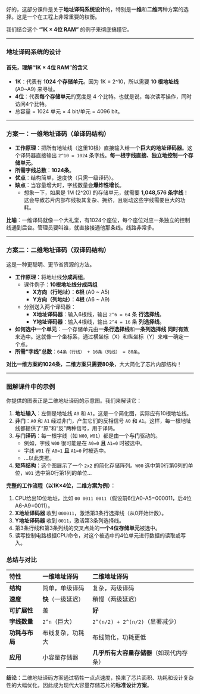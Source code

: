 好的，这部分课件是关于**地址译码系统设计**的，特别是**一维**和**二维**两种方案的选择。这是一个在工程上非常重要的权衡。

我们结合这个 **“1K × 4位 RAM”** 的例子来彻底搞懂它。

---

### 地址译码系统的设计

#### 首先，理解“1K × 4位 RAM”的含义
*   **1K**：代表有 **1024 个存储单元**。因为 1K = 2^10，所以需要 **10 根地址线** (A0~A9) 来寻址。
*   **4位**：代表**每个存储单元**的宽度是 4 个比特。也就是说，每次读写操作，同时访问4个比特。
*   总容量 = 1024 单元 × 4 bit/单元 = 4096 bit。

---

### 方案一：一维地址译码（单译码结构）

*   **工作原理**：把所有地址线（这里10根）直接输入给一个**巨大的地址译码器**。这个译码器直接输出 `2^10 = 1024` 条字线。**每一根字线直接、独立地控制一个存储单元**。
*   **所需字线总数**：**1024条**。
*   **优点**：结构简单，速度快（只需一级译码）。
*   **缺点**：当容量增大时，字线数量会**爆炸性增长**。
    *   想象一下，如果是 1M (2^20) 的存储单元，就需要 **1,048,576 条字线**！这会导致芯片内部布线极其复杂、拥挤，且驱动这些字线需要巨大的功耗。

**比喻**：一维译码就像一个大礼堂，有1024个座位，每个座位对应一条独立的控制线通到后台。管理员要叫谁，就直接接通他那条线。线路非常多。

---

### 方案二：二维地址译码（双译码结构）

这是一种更聪明、更节省资源的方法。

*   **工作原理**：将地址线**分成两组**。
    *   课件例子：**10根地址线分成两组**
        *   **X方向（行地址）**：**6根** (A0 ~ A5)
        *   **Y方向（列地址）**：**4根** (A6 ~ A9)
    *   分别送入两个译码器：
        *   **X地址译码器**：输入6根线，输出 `2^6 = 64` 条 **行选择线**。
        *   **Y地址译码器**：输入4根线，输出 `2^4 = 16` 条 **列选择线**。
*   **如何选中一个单元**：一个存储单元由**一条行选择线**和**一条列选择线** **同时有效** 来选中。这就像一个坐标系，通过横坐标（X）和纵坐标（Y）来唯一确定一个点。
*   **所需“字线”总数**：`64条（行线） + 16条（列线） = 80条`。

**对比一维方案的1024条**，**二维方案只需要80条**，大大简化了芯片内部结构！

---

### 图解课件中的示例

你提供的图表正是二维地址译码的示意图。我们来解读它：

1.  **地址输入**：左侧是地址线 `A0` 和 `A1`。这是一个简化图，实际应有10根地址线。
2.  **非门**：`A0` 和 `A1` 经过非门，产生它们的反相信号 `A0` 和 `A1`。这样，每一根地址线都提供了“原”和“反”两种信号，用于译码。
3.  **与门译码**：每一根字线（如 `W00`, `W01`）都是由一个**与门**驱动的。
    *   例如，字线 `W00` 很可能是在 `A0=0` **且** `A1=0` 时被选中。
    *   字线 `W01` 在 `A0=1` **且** `A1=0` 时被选中。
    *   ...以此类推。
4.  **矩阵结构**：这个图展示了一个 `2x2` 的简化存储阵列。`W00` 选中第0行第0列的单位，`W01` 选中第0行第1列的单位...

**完整的工作流程（以1K×4位，二维方案为例）：**

1.  CPU给出10位地址，比如 `00 0011 0011`（假设前6位A0-A5=000011，后4位A6-A9=0011）。
2.  **X地址译码器** 收到 `000011`，激活第3条行选择线（从0开始计数）。
3.  **Y地址译码器** 收到 `0011`，激活第3条列选择线。
4.  第3条行线和第3条列线的交叉点处的**一个4位存储单元**被选中。
5.  读写控制电路根据CPU命令，对这个被选中的4位单元进行数据的读取或写入。

### 总结与对比

| 特性 | **一维地址译码** | **二维地址译码** |
| :--- | :--- | :--- |
| **结构** | 简单，单级译码 | 复杂，两级译码 |
| **速度** | **快**（一级延迟） | 稍慢（两级延迟） |
| **可扩展性** | 差 | **好** |
| **字线数量** | `2^n`（巨大） | `2^(n/2) + 2^(n/2)`（显著减少） |
| **功耗与布局** | 布线复杂，功耗大 | 布线简化，功耗更低 |
| **应用** | 小容量存储器 | **几乎所有大容量存储器**（如现代内存条） |

**结论**：二维地址译码方案通过牺牲一点点速度，换来了芯片面积、功耗和设计复杂性的大幅优化，因此成为现代大容量存储芯片的**标准设计方案**。